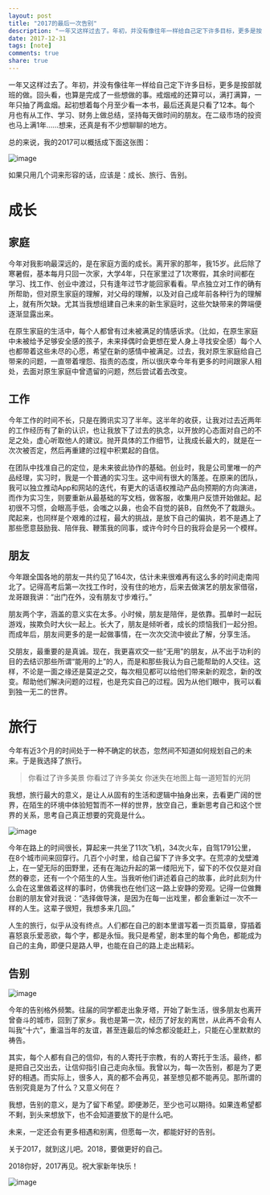 ```yaml
---
layout: post
title: "2017的最后一次告别"
description: "一年又这样过去了。年初，并没有像往年一样给自己定下许多目标，更多是按部就班的做。回头看，也算是完成了一些想做的事。戒烟戒的还算可以，满打满算，一年只抽了两盒烟。起初想着每个月至少看一本书，最后还真是只看了12本。每个月也有从工作、学习、财务上做总结，坚持每天做时间的朋友。在二级市场的投资也马上满1年……想来，还真是有不少想聊聊的地方。"
date: 2017-12-31
tags: [note]
comments: true
share: true
---
```


一年又这样过去了。年初，并没有像往年一样给自己定下许多目标，更多是按部就班的做。回头看，也算是完成了一些想做的事。戒烟戒的还算可以，满打满算，一年只抽了两盒烟。起初想着每个月至少看一本书，最后还真是只看了12本。每个月也有从工作、学习、财务上做总结，坚持每天做时间的朋友。在二级市场的投资也马上满1年……想来，还真是有不少想聊聊的地方。

总的来说，我的2017可以概括成下面这张图：

![image](/images/2017/12-31/概览.png)

如果只用几个词来形容的话，应该是：成长、旅行、告别。


# 成长

## 家庭
今年对我影响最深远的，是在家庭方面的成长。离开家的那年，我15岁。此后除了寒暑假，基本每月只回一次家，大学4年，只在家里过了1次寒假，其余时间都在学习、找工作、创业中渡过，只有逢年过节才能回家看看。早点独立对工作的确有所帮助，但对原生家庭的理解，对父母的理解，以及对自己成年前各种行为的理解上，就有所欠缺。尤其当我想组建自己未来的新生家庭时，这些欠缺带来的弊端便逐渐显露出来。

在原生家庭的生活中，每个人都曾有过未被满足的情感诉求。（比如，在原生家庭中未被给予足够安全感的孩子，未来择偶时会更想在爱人身上寻找安全感）每个人也都带着这些未尽的心愿，希望在新的感情中被满足。过去，我对原生家庭给自己带来的问题，一直带着埋怨、指责的态度，所以很庆幸今年有更多的时间跟家人相处，去面对原生家庭中曾遗留的问题，然后尝试着去改变。


## 工作
今年工作的时间不长，只是在腾讯实习了半年。这半年的收获，让我对过去近两年的工作经历有了新的认识，也让我放下了过去的执念，以开放的心态面对自己的不足之处，虚心听取他人的建议。抛开具体的工作细节，让我成长最大的，就是在一次次被否定，然后再重建的过程中积累起的自信。

在团队中找准自己的定位，是未来彼此协作的基础。创业时，我是公司里唯一的产品经理，实习时，我是一个普通的实习生。这中间有很大的落差。在原来的团队，我可以独立推动App和网站的迭代，有更大的话语权推动产品向预期的方向演进，而作为实习生，则要重新从最基础的写文档，做客服，收集用户反馈开始做起。起初很不习惯，会眼高手低，会嗤之以鼻，也会不自觉的装B，自然免不了栽跟头。爬起来，也同样是个艰难的过程，最大的挑战，是放下自己的偏执，若不是遇上了那些愿意鼓励我、陪伴我、鞭策我的同事，或许今时今日的我将会是另一个模样。


## 朋友
今年跟全国各地的朋友一共约见了164次，估计未来很难再有这么多的时间走南闯北了。记得高考后第一次找工作时，没有住的地方，后来去做演艺的朋友家借宿，龙哥跟我讲：“出门在外，没有朋友寸步难行。”

朋友两个字，涵盖的意义实在太多。小时候，朋友是陪伴，是依靠。孤单时一起玩游戏，挨欺负时大伙一起上。长大了，朋友是倾听者，成长的烦恼我们一起分担。而成年后，朋友间更多的是一起做事情，在一次次交流中彼此了解，分享生活。

交朋友，最重要的是真诚。现在，我更喜欢交一些“无用”的朋友，从不出于功利的目的去结识那些所谓“能用的上”的人，而是和那些我认为自己能帮助的人交往。这样，不论是一面之缘还是莫逆之交，每次相见都可以给他们带来新的观念，新的改变。帮助他们解决问题的过程，也是充实自己的过程。因为从他们眼中，我可以看到独一无二的世界。


# 旅行
今年有近3个月的时间处于一种不确定的状态，忽然间不知道如何规划自己的未来。于是我选择了旅行。

> 你看过了许多美景
你看过了许多美女
你迷失在地图上每一道短暂的光阴

我想，旅行最大的意义，是让人从固有的生活和逻辑中抽身出来，去看更广阔的世界，在陌生的环境中体验短暂而不一样的世界，放空自己，重新思考自己和这个世界的关系，思考自己真正想要的究竟是什么。

![image](/images/2017/12-31/旅行.png)

今年在路上的时间很长，算起来一共坐了11次飞机，34次火车，自驾1791公里，在8个城市间来回穿行。几百个小时里，给自己留下了许多文字。在荒凉的戈壁滩上，在一望无际的田野里，还有在海边升起的第一缕阳光下，留下的不仅仅是对自然的眷恋，还有一个个陌生的人生。当我听他们讲述着自己的故事，此时此刻为什么会在这里做着这样的事时，仿佛我也在他们这一路上安静的旁观。记得一位做舞台剧的朋友曾对我说：“选择做导演，是因为在每一出戏里，都会重新过一次不一样的人生。这辈子很短，我想多来几回。”

人生的旅行，似乎从没有终点。人们都在自己的剧本里谱写着一页页篇章，穿插着喜怒哀乐爱恶欲，每个字，都是永恒。我只是希望，剧本里的每个角色，都能成为自己的主角，即便只是路人甲，也能在自己的路上走出精彩。


## 告别

![image](/images/2017/12-31/告别.png)

今年的告别格外频繁。往届的同学都走出象牙塔，开始了新生活，很多朋友也离开曾奋斗的城市，回到了家乡。我也是第一次，经历了好友的离世，从此再不会有人叫我“十六”，重温当年的友谊，甚至连最后的悼念都没能赶上，只能在心里默默的祷告。

其实，每个人都有自己的信仰，有的人寄托于宗教，有的人寄托于生活。最终，都是把自己交出去，让信仰指引自己走向永恒。我曾以为，每一次告别，都是为了更好的相遇。而实际上，很多人，真的都不会再见，甚至想见都不能再见。那所谓的告别究竟是为了什么？又意义何在？

我想，告别的意义，是为了留下希望。即便渺茫，至少也可以期待。如果连希望都不剩，到头来想放下，也不会知道要放下的是什么吧。

未来，一定还会有更多相遇和别离，但愿每一次，都能好好的告别。


关于2017，就到这儿吧。2018，要做更好的自己。

2018你好，2017再见。祝大家新年快乐！

![image](/images/OneSentence/17-12-31.png)
